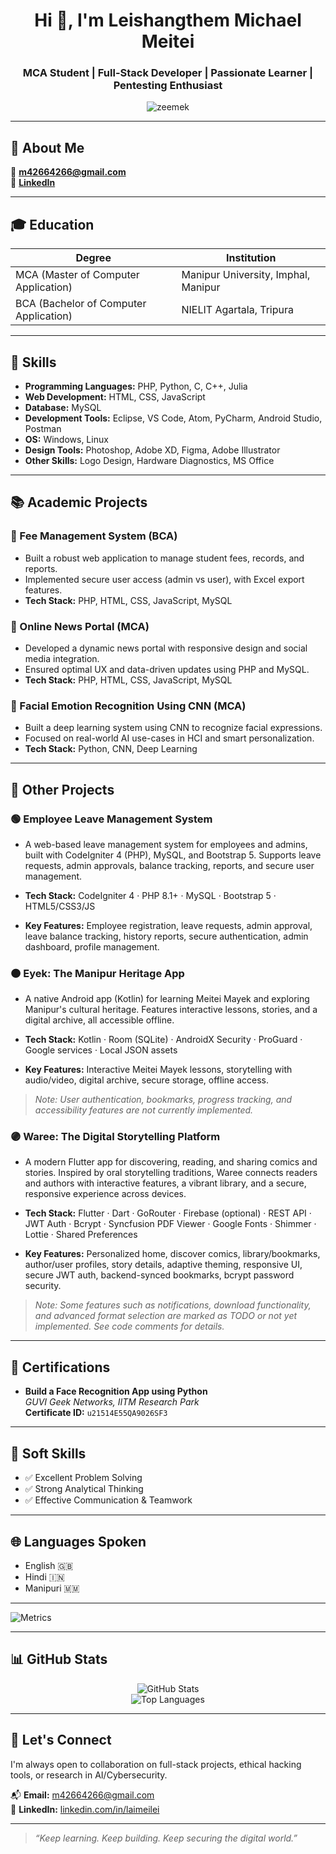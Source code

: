 <!-- Profile Header -->
<h1 align="center">Hi 👋, I'm Leishangthem Michael Meitei </h1>
<h3 align="center">MCA Student | Full-Stack Developer | Passionate Learner | Pentesting Enthusiast</h3>

<p align="center">
  <img src="https://komarev.com/ghpvc/?username=zeemek&label=Profile%20views&color=0e75b6&style=flat" alt="zeemek" />
</p>

---

## 📍 About Me
  
📧 **m42664266@gmail.com**  
🔗 **[LinkedIn](https://linkedin.com/in/laimeilei)**

---

## 🎓 Education

| Degree | Institution |
|--------|-------------|
| MCA (Master of Computer Application) | Manipur University, Imphal, Manipur |
| BCA (Bachelor of Computer Application) | NIELIT Agartala, Tripura |

---

## 🧠 Skills

- **Programming Languages:** PHP, Python, C, C++, Julia  
- **Web Development:** HTML, CSS, JavaScript  
- **Database:** MySQL  
- **Development Tools:** Eclipse, VS Code, Atom, PyCharm, Android Studio, Postman 
- **OS:** Windows, Linux  
- **Design Tools:** Photoshop, Adobe XD, Figma, Adobe Illustrator  
- **Other Skills:** Logo Design, Hardware Diagnostics, MS Office  

---

## 📚 Academic Projects

### 🔹 Fee Management System (BCA)
- Built a robust web application to manage student fees, records, and reports.
- Implemented secure user access (admin vs user), with Excel export features.
- **Tech Stack:** PHP, HTML, CSS, JavaScript, MySQL

### 🔹 Online News Portal (MCA)
- Developed a dynamic news portal with responsive design and social media integration.
- Ensured optimal UX and data-driven updates using PHP and MySQL.
- **Tech Stack:** PHP, HTML, CSS, JavaScript, MySQL

### 🔹 Facial Emotion Recognition Using CNN (MCA)
- Built a deep learning system using CNN to recognize facial expressions.
- Focused on real-world AI use-cases in HCI and smart personalization.
- **Tech Stack:** Python, CNN, Deep Learning

---

## 🚀 Other  Projects

### 🟢 Employee Leave Management System
- A web-based leave management system for employees and admins, built with CodeIgniter 4 (PHP), MySQL, and Bootstrap 5. Supports leave requests, admin approvals, balance tracking, reports, and secure user management.

- **Tech Stack:** CodeIgniter 4 · PHP 8.1+ · MySQL · Bootstrap 5 · HTML5/CSS3/JS

- **Key Features:** Employee registration, leave requests, admin approval, leave balance tracking, history reports, secure authentication, admin dashboard, profile management.

### 🟠 Eyek: The Manipur Heritage App
- A native Android app (Kotlin) for learning Meitei Mayek and exploring Manipur's cultural heritage. Features interactive lessons, stories, and a digital archive, all accessible offline.

- **Tech Stack:** Kotlin · Room (SQLite) · AndroidX Security · ProGuard · Google services · Local JSON assets

- **Key Features:** Interactive Meitei Mayek lessons, storytelling with audio/video, digital archive, secure storage, offline access.

> _Note: User authentication, bookmarks, progress tracking, and accessibility features are not currently implemented._


### 🟣 Waree: The Digital Storytelling Platform
- A modern Flutter app for discovering, reading, and sharing comics and stories. Inspired by oral storytelling traditions, Waree connects readers and authors with interactive features, a vibrant library, and a secure, responsive experience across devices.

- **Tech Stack:** Flutter · Dart · GoRouter · Firebase (optional) · REST API · JWT Auth · Bcrypt · Syncfusion PDF Viewer · Google Fonts · Shimmer · Lottie · Shared Preferences

- **Key Features:** Personalized home, discover comics, library/bookmarks, author/user profiles, story details, adaptive theming, responsive UI, secure JWT auth, backend-synced bookmarks, bcrypt password security.

> _Note: Some features such as notifications, download functionality, and advanced format selection are marked as TODO or not yet implemented. See code comments for details._ 


---

## 🏅 Certifications

- **Build a Face Recognition App using Python**  
  _GUVI Geek Networks, IITM Research Park_  
  **Certificate ID:** `u21514E55QA9026SF3`

---

## 🧠 Soft Skills

- ✅ Excellent Problem Solving  
- ✅ Strong Analytical Thinking  
- ✅ Effective Communication & Teamwork

---

## 🌐 Languages Spoken

- English 🇬🇧  
- Hindi 🇮🇳  
- Manipuri 🇲🇲  

---

![Metrics](https://metrics.lecoq.io/zeemek)

---

## 📊 GitHub Stats

<p align="center">
  <img src="https://github-readme-stats.vercel.app/api?username=zeemek&show_icons=true&theme=radical" alt="GitHub Stats"/>
  <br />
  <img src="https://github-readme-stats.vercel.app/api/top-langs/?username=zeemek&layout=compact&theme=radical" alt="Top Languages"/>
</p>

---

## 🤝 Let's Connect

I'm always open to collaboration on full-stack projects, ethical hacking tools, or research in AI/Cybersecurity.

📬 **Email:** [m42664266@gmail.com](mailto:m42664266@gmail.com)  
🔗 **LinkedIn:** [linkedin.com/in/laimeilei](https://linkedin.com/in/laimeilei)

---

> _“Keep learning. Keep building. Keep securing the digital world.”_ 
